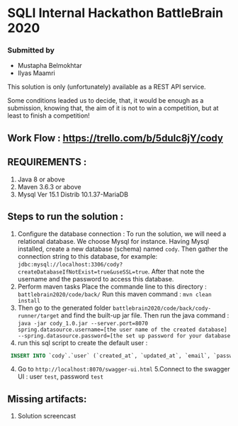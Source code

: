 # SQLI Internal Hackathon BattleBrain 2020
###  Submitted by 
* Mustapha Belmokhtar
* Ilyas Maamri

This solution is only (unfortunately) available as a REST API service. 

Some conditions leaded us to decide, that, it would be enough as a submission, knowing that, the aim of it is not to win a competition, but at least to finish a competition! 

## Work Flow : https://trello.com/b/5duIc8jY/cody

## REQUIREMENTS : 
1. Java 8 or above
1. Maven 3.6.3 or above
1. Mysql Ver 15.1 Distrib 10.1.37-MariaDB

## Steps to run the solution : 

1. Configure the database connection : 
To run the solution, we will need a relational database. We choose Mysql for instance. 
Having Mysql installed, create a new database (schema) named `cody`. 
Then gather the connection string to this database, for example:  
`jdbc:mysql://localhost:3306/cody?createDatabaseIfNotExist=true&useSSL=true`.
After that note the username and the password to access this database. 
2. Perform maven tasks
Place the commande line to this directory : `battlebrain2020/code/back/`
Run this maven command : 
`mvn clean install`
3. Then go to the generated folder `battlebrain2020/code/back/cody-runner/target` and find the built-up jar file. 
Then run the java command : 
`java -jar cody_1.0.jar --server.port=8070 spring.datasource.username=[the user name of the created database]  --spring.datasource.password=[the set up password for your database`
4. run this sql script to create the default user : 
```SQL
 INSERT INTO `cody`.`user` (`created_at`, `updated_at`, `email`, `password`, `team_id`) VALUES (null, null, 'test', '$2a$10$aL3BJmOMQEPPAaerlG8J9OBq7t4RcKNJlQIRI/ohu4McZ4xEzkDju', null)
```
4. Go to `http://localhost:8070/swagger-ui.html`
5.Connect to the swagger UI : user `test`, password `test`
## Missing artifacts:  
1. Solution screencast
